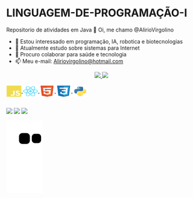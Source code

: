 # LINGUAGEM-DE-PROGRAMAÇÃO-I
Repositorio de atividades em Java
👋 Oi, me chamo @AlirioVirgolino
- 👀 Estou interessado em programação, IA, robotica e biotecnologias
- 🌱 Atualmente estudo sobre sistemas para Internet 
- 💞️ Procuro colaborar para saúde e tecnologia
- 📫 Meu e-mail: Aliriovirgolino@hotmail.com 
<div align="center">
  <a href="https://github.com/aliriovirgolino">
  <img height="180em" src="https://github-readme-stats.vercel.app/api?username=aliriovirgolino&show_icons=true&theme=dark&include_all_commits=true&count_private=true"/>
  <img height="180em" src="https://github-readme-stats.vercel.app/api/top-langs/?username=aliriovirgolino&layout=compact&langs_count=7&theme=dark"/>
</div>
<div style="display: inline_block"><br>
  <img align="center" alt="alirio-Js" height="30" width="40" src="https://raw.githubusercontent.com/devicons/devicon/master/icons/javascript/javascript-plain.svg">
   <img align="center" alt="alirio-React" height="30" width="40" src="https://raw.githubusercontent.com/devicons/devicon/master/icons/react/react-original.svg">
  <img align="center" alt="alirio-HTML" height="30" width="40" src="https://raw.githubusercontent.com/devicons/devicon/master/icons/html5/html5-original.svg">
  <img align="center" alt="alirio-CSS" height="30" width="40" src="https://raw.githubusercontent.com/devicons/devicon/master/icons/css3/css3-original.svg">
  <img align="center" alt="alirio-Python" height="30" width="40" src="https://raw.githubusercontent.com/devicons/devicon/master/icons/python/python-original.svg">
  </div>
  
  ##
  
<div> 
  <a href="https://instagram.com/aliriovirgolino" target="_blank"><img src="https://img.shields.io/badge/-Instagram-%23E4405F?style=for-the-badge&logo=instagram&logoColor=white" target="_blank"></a>
  <a href = "mailto:avnjpb@gmail.com"><img src="https://img.shields.io/badge/-Gmail-%23333?style=for-the-badge&logo=gmail&logoColor=white" target="_blank"></a>
  <a href="https://www.linkedin.com/in/aliriovirgolino" target="_blank"><img src="https://img.shields.io/badge/-LinkedIn-%230077B5?style=for-the-badge&logo=linkedin&logoColor=white" target="_blank"></a> 
 
 ![Snake animation](https://github.com/rafaballerini/rafaballerini/blob/output/github-contribution-grid-snake.svg)</div>
  
<!---
AlirioVirgolino/AlirioVirgolino is a ✨ special ✨ repository because its `README.md` (this file) appears on your GitHub profile.
You can click the Preview link to take a look at your changes.
--->
